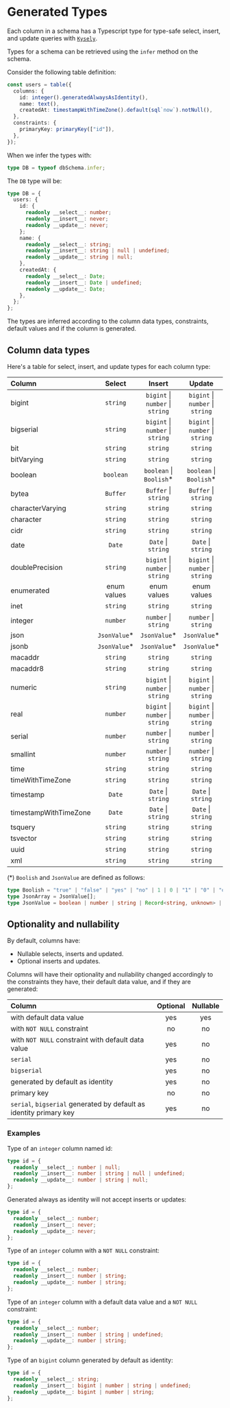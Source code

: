 # Generated Types


Each column in a schema has a Typescript type for type-safe select, insert, and update queries with [`Kysely`](https://kysely.dev).

Types for a schema can be retrieved using the `infer` method on the schema.

Consider the following table definition:

```ts
const users = table({
  columns: {
    id: integer().generatedAlwaysAsIdentity(),
    name: text(),
    createdAt: timestampWithTimeZone().default(sql`now`).notNull(),
  },
  constraints: {
    primaryKey: primaryKey(["id"]),
  },
});
```

When we infer the types with:
```ts
type DB = typeof dbSchema.infer;
```

The `DB` type will be:
 ```ts
 type DB = {
   users: {
     id: {
       readonly __select__: number;
       readonly __insert__: never;
       readonly __update__: never;
     };
     name: {
       readonly __select__: string;
       readonly __insert__: string | null | undefined;
       readonly __update__: string | null;
     },
     createdAt: {
       readonly __select__: Date;
       readonly __insert__: Date | undefined;
       readonly __update__: Date;
     },
   };
 };
```
The types are inferred according to the column data types, constraints, default values and if the column is generated.

## Column data types

Here's a table for select, insert, and update types for each column type:

 | Column                | Select       | Insert                                    | Update|
 | :---                  | :----:       | :----:                                    | :----:|
 | bigint                | `string`     | `bigint` &#124; `number` &#124; `string`  | `bigint` &#124; `number` &#124; `string`|
 | bigserial             | `string`     | `bigint` &#124; `number` &#124; `string`  | `bigint` &#124; `number` &#124; `string`|
 | bit                   | `string`     | `string`                                  | `string`|
 | bitVarying            | `string`     | `string`                                  | `string`|
 | boolean               | `boolean`    | `boolean` &#124; `Boolish`*               | `boolean` &#124; `Boolish`*|
 | bytea                 | `Buffer`     | `Buffer` &#124; `string`                  | `Buffer` &#124; `string`|
 | characterVarying      | `string`     | `string`                                  | `string`|
 | character             | `string`     | `string`                                  | `string`|
 | cidr                  | `string`     | `string`                                  | `string`|
 | date                  | `Date`       | `Date` &#124; `string`                    | `Date` &#124; `string`|
 | doublePrecision       | `string`     | `bigint` &#124; `number` &#124; `string`  | `bigint` &#124; `number` &#124; `string`|
 | enumerated            | enum values  | enum values                               | enum values|
 | inet                  | `string`     | `string`                                  | `string`|
 | integer               | `number`     | `number` &#124; `string`                  | `number` &#124; `string`|
 | json                  | `JsonValue`* | `JsonValue`*                              | `JsonValue`*|
 | jsonb                 | `JsonValue`* | `JsonValue`*                              | `JsonValue`*|
 | macaddr               | `string`     | `string`                                  | `string`|
 | macaddr8              | `string`     | `string`                                  | `string`|
 | numeric               | `string`     | `bigint` &#124; `number` &#124; `string`  | `bigint` &#124; `number` &#124; `string`|
 | real                  | `number`     | `bigint` &#124; `number` &#124; `string`  | `bigint` &#124; `number` &#124; `string`|
 | serial                | `number`     | `number` &#124; `string`                  | `number` &#124; `string`|
 | smallint              | `number`     | `number` &#124; `string`                  | `number` &#124; `string`|
 | time                  | `string`     | `string`                                  | `string`|
 | timeWithTimeZone      | `string`     | `string`                                  | `string`|
 | timestamp             | `Date`       | `Date` &#124; `string`                    | `Date` &#124; `string`|
 | timestampWithTimeZone | `Date`       | `Date` &#124; `string`                    | `Date` &#124; `string`|
 | tsquery               | `string`     | `string`                                  | `string`|
 | tsvector              | `string`     | `string`                                  | `string`|
 | uuid                  | `string`     | `string`                                  | `string`|
 | xml                   | `string`     | `string`                                  | `string`|

 (*) `Boolish` and `JsonValue` are defined as follows:
 ```ts
 type Boolish = "true" | "false" | "yes" | "no" | 1 | 0 | "1" | "0" | "on" | "off";
 type JsonArray = JsonValue[];
 type JsonValue = boolean | number | string | Record<string, unknown> | JsonArray;
 ```

## Optionality and nullability

 By default, columns have:
 - Nullable selects, inserts and updated.
 - Optional inserts and updates.

 Columns will have their optionality and nullability changed accordingly to the
 constraints they have, their default data value, and if they are generated:

 |             Column                                                    | Optional | Nullable |
 | :---                                                                  | :----:   | :----:   |
 | with default data value                                               | yes      | yes      |
 | with `NOT NULL` constraint                                            | no       | no       |
 | with `NOT NULL` constraint with default data value                    | yes      | no       |
 | `serial`                                                              | yes      | no       |
 | `bigserial`                                                           | yes      | no       |
 | generated by default as identity                                      | yes      | no       |
 | primary key                                                           | no       | no       |
 | `serial`, `bigserial` generated by default as identity  primary key   | yes      | no       |


### Examples

Type of an `integer` column named id:
 ```ts
 type id = {
   readonly __select__: number | null;
   readonly __insert__: number | string | null | undefined;
   readonly __update__: number | string | null;
 };
 ```

Generated always as identity will not accept inserts or updates:

 ```ts
 type id = {
   readonly __select__: number;
   readonly __insert__: never;
   readonly __update__: never;
 };
 ```

Type of an `integer` column with a `NOT NULL` constraint:

 ```ts
 type id = {
   readonly __select__: number;
   readonly __insert__: number | string;
   readonly __update__: number | string;
 };
 ```

Type of an `integer` column with a default data value and a `NOT NULL` constraint:

 ```ts
 type id = {
   readonly __select__: number;
   readonly __insert__: number | string | undefined;
   readonly __update__: number | string;
 };
 ```

 Type of an `bigint` column generated by default as identity:
 ```ts
 type id = {
   readonly __select__: string;
   readonly __insert__: bigint | number | string | undefined;
   readonly __update__: bigint | number | string;
 };
 ```
